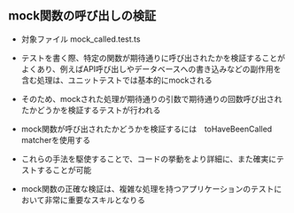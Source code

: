 ## mock関数の呼び出しの検証
- 対象ファイル mock_called.test.ts

- テストを書く際、特定の関数が期待通りに呼び出されたかを検証することがよくあり、例えばAPI呼び出しやデータベースへの書き込みなどの副作用を含む処理は、ユニットテストでは基本的にmockされる
- そのため、mockされた処理が期待通りの引数で期待通りの回数呼び出されたかどうかを検証するテストが行われる

- mock関数が呼び出されたかどうかを検証するには　toHaveBeenCalled matcherを使用する

- これらの手法を駆使することで、コードの挙動をより詳細に、また確実にテストすることが可能
- mock関数の正確な検証は、複雑な処理を持つアプリケーションのテストにおいて非常に重要なスキルとなりる
